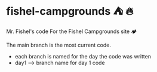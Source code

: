 # fishel-campgrounds ⛺ 🔥
Mr. Fishel's code For the Fishel Campgrounds site 🏕️


The main branch is the most current code.
* each branch is named for the day the code was written
* day1 --> branch name for day 1 code
